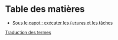 # Table des matières

- [Sous le capot : exécuter les `Future`s et les tâches](02_execution/01_chapter.md)

[Traduction des termes](translation-terms.md)

